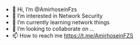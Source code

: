 - 👋 Hi, I’m @AmirhoseinFzs
- 👀 I’m interested in Network Security
- 🌱 I’m currently learning network things
- 💞️ I’m looking to collaborate on ...
- 📫 How to reach me https://t.me/AmirhoseinFZS
<!---
AmirhoseinFzs/AmirhoseinFzs is a ✨ special ✨ repository because its `README.md` (this file) appears on your GitHub profile.
You can click the Preview link to take a look at your changes.
--->
